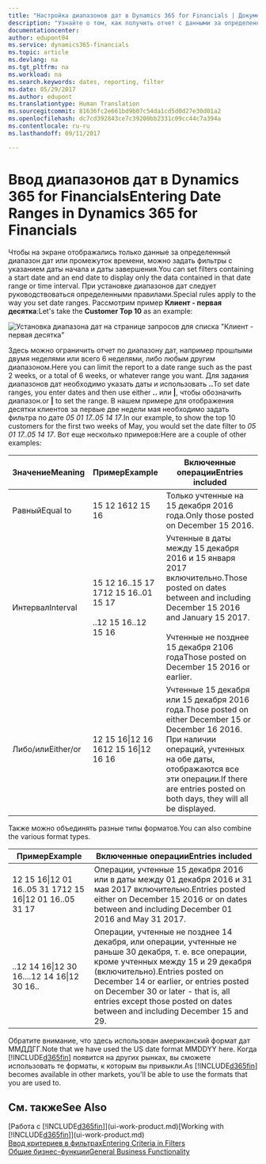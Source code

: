 ```yaml
---
title: "Настройка диапазонов дат в Dynamics 365 for Financials | Документы Майкрософт"
description: "Узнайте о том, как получить отчет с данными за определенные интервалы времени, используя для этого диапазоны дат в Dynamics 365 for Financials."
documentationcenter: 
author: edupont04
ms.service: dynamics365-financials
ms.topic: article
ms.devlang: na
ms.tgt_pltfrm: na
ms.workload: na
ms.search.keywords: dates, reporting, filter
ms.date: 05/29/2017
ms.author: edupont
ms.translationtype: Human Translation
ms.sourcegitcommit: 81636fc2e661bd9b07c54da1cd5d0d27e30d01a2
ms.openlocfilehash: dc7cd392843ce7c39200bb2331c09cc44c7a394a
ms.contentlocale: ru-ru
ms.lasthandoff: 09/11/2017

---
```

# <a name="entering-date-ranges-in-dynamics-365-for-financials"></a><span data-ttu-id="ef9d1-103">Ввод диапазонов дат в Dynamics 365 for Financials</span><span class="sxs-lookup"><span data-stu-id="ef9d1-103">Entering Date Ranges in Dynamics 365 for Financials</span></span>
<span data-ttu-id="ef9d1-104">Чтобы на экране отображались только данные за определенный диапазон дат или промежуток времени, можно задать фильтры с указанием даты начала и даты завершения.</span><span class="sxs-lookup"><span data-stu-id="ef9d1-104">You can set filters containing a start date and an end date to display only the data contained in that date range or time interval.</span></span> <span data-ttu-id="ef9d1-105">При установке диапазонов дат следует руководствоваться определенными правилами.</span><span class="sxs-lookup"><span data-stu-id="ef9d1-105">Special rules apply to the way you set date ranges.</span></span> <span data-ttu-id="ef9d1-106">Рассмотрим пример **Клиент - первая десятка**:</span><span class="sxs-lookup"><span data-stu-id="ef9d1-106">Let's take the **Customer Top 10** as an example:</span></span>

![Установка диапазона дат на странице запросов для списка "Клиент - первая десятка"](./media/ui-enter-date-ranges/customer-top10-list.png)

<span data-ttu-id="ef9d1-108">Здесь можно ограничить отчет по диапазону дат, например прошлыми двумя неделями или всего 6 неделями, либо любым другим диапазоном.</span><span class="sxs-lookup"><span data-stu-id="ef9d1-108">Here you can limit the report to a date range such as the past 2 weeks, or a total of 6 weeks, or whatever range you want.</span></span> <span data-ttu-id="ef9d1-109">Для задания диапазонов дат необходимо указать даты и использовать **..**</span><span class="sxs-lookup"><span data-stu-id="ef9d1-109">To set date ranges, you enter dates and then use either **..**</span></span> <span data-ttu-id="ef9d1-110">или **|**, чтобы обозначить диапазон.</span><span class="sxs-lookup"><span data-stu-id="ef9d1-110">or **|** to set the range.</span></span> <span data-ttu-id="ef9d1-111">В нашем примере для отображения десятки клиентов за первые две недели мая необходимо задать фильтра по дате *05 01 17..05 14 17*.</span><span class="sxs-lookup"><span data-stu-id="ef9d1-111">In our example, to show the top 10 customers for the first two weeks of May, you would set the date filter to *05 01 17..05 14 17*.</span></span>
<span data-ttu-id="ef9d1-112">Вот еще несколько примеров:</span><span class="sxs-lookup"><span data-stu-id="ef9d1-112">Here are a couple of other examples:</span></span>

| <span data-ttu-id="ef9d1-113">Значение</span><span class="sxs-lookup"><span data-stu-id="ef9d1-113">Meaning</span></span> | <span data-ttu-id="ef9d1-114">Пример</span><span class="sxs-lookup"><span data-stu-id="ef9d1-114">Example</span></span> | <span data-ttu-id="ef9d1-115">Включенные операции</span><span class="sxs-lookup"><span data-stu-id="ef9d1-115">Entries included</span></span> |
|---|---|---|
|<span data-ttu-id="ef9d1-116">Равный</span><span class="sxs-lookup"><span data-stu-id="ef9d1-116">Equal to</span></span>| <span data-ttu-id="ef9d1-117">15 12 16</span><span class="sxs-lookup"><span data-stu-id="ef9d1-117">12 15 16</span></span> |<span data-ttu-id="ef9d1-118">Только учтенные на 15 декабря 2016 года.</span><span class="sxs-lookup"><span data-stu-id="ef9d1-118">Only those posted on December 15 2016.</span></span>|
|<span data-ttu-id="ef9d1-119">Интервал</span><span class="sxs-lookup"><span data-stu-id="ef9d1-119">Interval</span></span>| <span data-ttu-id="ef9d1-120">15 12 16..15 17 17</span><span class="sxs-lookup"><span data-stu-id="ef9d1-120">12 15 16..01 15 17</span></span><br /><br /><span data-ttu-id="ef9d1-121">..12 15 16</span><span class="sxs-lookup"><span data-stu-id="ef9d1-121">..12 15 16</span></span>|<span data-ttu-id="ef9d1-122">Учтенные в даты между 15 декабря 2016 и 15 января 2017 включительно.</span><span class="sxs-lookup"><span data-stu-id="ef9d1-122">Those posted on dates between and including December 15 2016 and January 15 2017.</span></span><br /><br /><span data-ttu-id="ef9d1-123">Учтенные не позднее 15 декабря 2106 года</span><span class="sxs-lookup"><span data-stu-id="ef9d1-123">Those posted on December 15 2016 or earlier.</span></span>|
|<span data-ttu-id="ef9d1-124">Либо/или</span><span class="sxs-lookup"><span data-stu-id="ef9d1-124">Either/or</span></span>|<span data-ttu-id="ef9d1-125">12 15 16&#124;12 16 16</span><span class="sxs-lookup"><span data-stu-id="ef9d1-125">12 15 16&#124;12 16 16</span></span>|<span data-ttu-id="ef9d1-126">Учтенные 15 декабря или 15 декабря 2016 года.</span><span class="sxs-lookup"><span data-stu-id="ef9d1-126">Those posted on either December 15 or December 16 2016.</span></span> <span data-ttu-id="ef9d1-127">При наличии операций, учтенных на обе даты, отображаются все эти операции.</span><span class="sxs-lookup"><span data-stu-id="ef9d1-127">If there are entries posted on both days, they will all be displayed.</span></span>|

<span data-ttu-id="ef9d1-128">Также можно объединять разные типы форматов.</span><span class="sxs-lookup"><span data-stu-id="ef9d1-128">You can also combine the various format types.</span></span>

| <span data-ttu-id="ef9d1-129">Пример</span><span class="sxs-lookup"><span data-stu-id="ef9d1-129">Example</span></span> | <span data-ttu-id="ef9d1-130">Включенные операции</span><span class="sxs-lookup"><span data-stu-id="ef9d1-130">Entries included</span></span> |
|---|---|
|<span data-ttu-id="ef9d1-131">12 15 16&#124;12 01 16..05 31 17</span><span class="sxs-lookup"><span data-stu-id="ef9d1-131">12 15 16&#124;12 01 16..05 31 17</span></span> | <span data-ttu-id="ef9d1-132">Операции, учтенные 15 декабря 2016 или в даты между 01 декабря 2016 и 31 мая 2017 включительно.</span><span class="sxs-lookup"><span data-stu-id="ef9d1-132">Entries posted either on December 15 2016 or on dates between and including December 01 2016 and May 31 2017.</span></span> |
|<span data-ttu-id="ef9d1-133">..12 14 16&#124;12 30 16..</span><span class="sxs-lookup"><span data-stu-id="ef9d1-133">..12 14 16&#124;12 30 16..</span></span> | <span data-ttu-id="ef9d1-134">Операции, учтенные не позднее 14 декабря, или операции, учтенные не раньше 30 декабря, т. е. все операции, кроме учтенных между 15 и 29 декабря (включительно).</span><span class="sxs-lookup"><span data-stu-id="ef9d1-134">Entries posted on December 14 or earlier, or entries posted on December 30 or later - that is, all entries except those posted on dates between and including December 15 and 29.</span></span> |

<span data-ttu-id="ef9d1-135">Обратите внимание, что здесь использован американский формат дат ММДДГГ.</span><span class="sxs-lookup"><span data-stu-id="ef9d1-135">Note that we have used the US date format MMDDYY here.</span></span> <span data-ttu-id="ef9d1-136">Когда [!INCLUDE[d365fin](includes/d365fin_md.md)] появится на других рынках, вы сможете использовать те форматы, к которым вы привыкли.</span><span class="sxs-lookup"><span data-stu-id="ef9d1-136">As [!INCLUDE[d365fin](includes/d365fin_md.md)] becomes available in other markets, you'll be able to use the formats that you are used to.</span></span>

## <a name="see-also"></a><span data-ttu-id="ef9d1-137">См. также</span><span class="sxs-lookup"><span data-stu-id="ef9d1-137">See Also</span></span>
<span data-ttu-id="ef9d1-138">[Работа с [!INCLUDE[d365fin](includes/d365fin_long_md.md)]](ui-work-product.md)</span><span class="sxs-lookup"><span data-stu-id="ef9d1-138">[Working with [!INCLUDE[d365fin](includes/d365fin_long_md.md)]](ui-work-product.md)</span></span>  
[<span data-ttu-id="ef9d1-139">Ввод критериев в фильтрах</span><span class="sxs-lookup"><span data-stu-id="ef9d1-139">Entering Criteria in Filters </span></span>](ui-enter-criteria-filters.md)  
[<span data-ttu-id="ef9d1-140">Общие бизнес-функции</span><span class="sxs-lookup"><span data-stu-id="ef9d1-140">General Business Functionality</span></span>](ui-across-business-areas.md)

